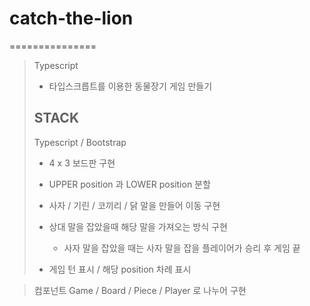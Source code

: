 # catch-the-lion
===============

> Typescript
> 
> * 타입스크릅트를 이용한 동물장기 게임 만들기
> 
> STACK
> -------
> 
> Typescript / Bootstrap
> 
> * 4 x 3 보드판 구현
> * UPPER position 과 LOWER position 분할
> * 사자 / 기린 / 코끼리 / 닭 말을 만들어 이동 구현
> * 상대 말을 잡았을때 해당 말을 가져오는 방식 구현
>   * 사자 말을 잡았을 때는 사자 말을 잡을 플레이어가 승리 후 게임 끝
>   
>   
> * 게임 턴 표시 / 해당 position 차례 표시


>컴포넌트 Game / Board / Piece / Player 로 나누어 구현
